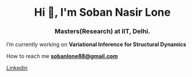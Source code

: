 <h1 align="center">Hi 👋, I'm Soban Nasir Lone</h1>
<h3 align="center">Masters(Research) at IIT, Delhi.</h3>

I’m currently working on **Variational Inference for Structural Dynamics**

How to reach me **sobanlone88@gmail.com**

[Linkedin](https://www.linkedin.com/in/soban-lone-0b7177170/)
